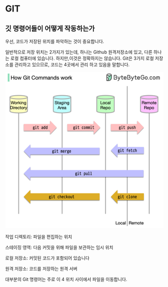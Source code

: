# GIT
## 깃 명령어들이 어떻게 작동하는가
우선, 코드가 저장된 위치를 파악하는 것이 중요합니다. 

일반적으로 저장 위치는 2가지가 있는데, 하나는 Github 원격저장소에 있고, 다른 하나는 로컬 컴퓨터에 있습니다. 하지만,이것은 정확하지는 않습니다. 
Git은 3가지 로컬 저장소를 관리하고 있으므로, 코드는 4곳에서 관리 하고 있음을 말합니다.

![alt text](git-commands.png)

작업 디렉토리: 파일을 편집하는 위치

스테이징 영역: 다음 커밋을 위해 파일을 보관하는 임시 위치

로컬 저장소: 커밋된 코드가 포함되어 있습니다

원격 저장소: 코드를 저장하는 원격 서버

대부분의 Git 명령어는 주로 이 4 위치 사이에서 파일을 이동합니다.
